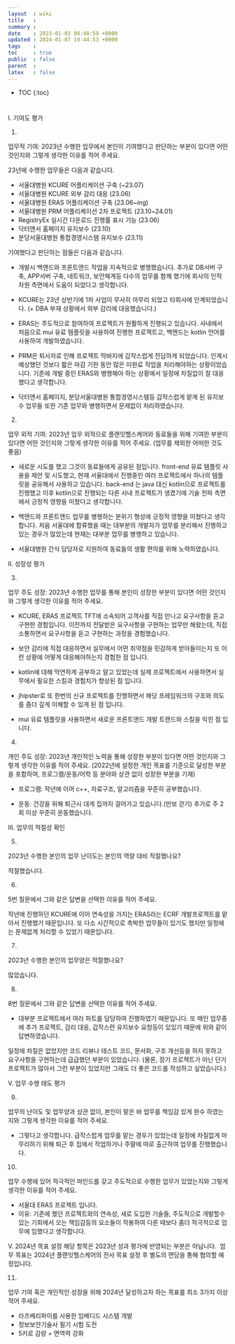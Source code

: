 ```yaml
---
layout  : wiki
title   : 
summary : 
date    : 2023-01-03 08:40:59 +0900
updated : 2024-01-07 19:44:53 +0900
tags    : 
toc     : true
public  : false
parent  : 
latex   : false
---
```

* TOC
{:toc}

# 

I. 기여도 평가

1.
업무적 기여: 2023년 수행한 업무에서 본인이 기여했다고 판단하는 부분이 있다면 어떤 것인지와 그렇게 생각한 이유를 적어 주세요.

23년에 수행한 업무들은 다음과 같습니다.

- 서울대병원 KCURE 어플리케이션 구축 (~23.07)
- 서울대병원 KCURE 외부 감리 대응 (23.06)
- 서울대병원 ERAS 어플리케이션 구축 (23.06~ing)
- 서울대병원 PRM 어플리케이션 2차 프로젝트 (23.10~24.01)
- RegistryEx 실시간 다운로드 진행률 표시 기능 (23.06)
- 닥터앤서 홈페이지 유지보수 (23.10)
- 분당서울대병원 통합경영시스템 유지보수 (23.11)


기여했다고 판단하는 점들은 다음과 같습니다.

- 개발시 백앤드와 프론트앤드 작업을 지속적으로 병행했습니다. 추가로 DB서버 구축, APP서버 구축, 네트워크, 보안체계등 다수의 업무를 함께 했기에 회사의 인적 자원 측면에서 도움이 되었다고 생각합니다. 

- KCURE는 23년 상반기에 1차 사업이 무사히 마무리 되었고 타회사에 인계되었습니다. (+ DBA 부재 상황에서 외부 감리에 대응했습니다.)

- ERAS는 주도적으로 참여하여 프로젝트가 원활하게 진행되고 있습니다. 사내에서 처음으로 mui 유료 템플릿을 사용하여 진행한 프로젝트고, 백엔드는 kotlin 언어를 사용하여 개발하였습니다. 

- PRM은 퇴사자로 인해 프로젝트 막바지에 갑작스럽게 전담하게 되었습니다. 인계시 예상했던 것보다 짧은 마감 기한 동안 많은 미완료 작업을 처리해야하는 상황이었습니다. 기존에 개발 중인 ERAS와 병행해야 하는 상황에서 일정에 차질없이 잘 대응했다고 생각합니다. 

- 닥터앤서 홈페이지, 분당서울대병원 통합경영시스템등 갑작스럽게 맡게 된 유지보수 업무들 또한 기존 업무와 병행하면서 문제없이 처리하였습니다.


2.
업무 외적 기여: 2023년 업무 외적으로 플랜잇헬스케어와 동료들을 위해 기여한 부분이 있다면 어떤 것인지와 그렇게 생각한 이유를 적어 주세요. (업무를 제외한 어떠한 것도 좋음)

- 새로운 시도를 했고 그것이 동료들에게 공유된 점입니다. 
 front-end 유료 템플릿 사용을 제안 및 시도했고, 현재 서울대에서 진행중인 여러 프로젝트에서 하나의 템플릿을 공유해서 사용하고 있습니다. 
 back-end 는 java 대신 kotlin으로 프로젝트를 진행했고 이후 kotlin으로 진행되는 다른 사내 프로젝트가 생겼기에 기술 전파 측면에서 긍정적 영향을 미쳤다고 생각합니다.

- 백엔드와 프론트엔드 업무를 병행하는 분위기 형성에 긍정적 영향을 미쳤다고 생각합니다. 처음 서울대에 합류했을 때는 대부분의 개발자가 업무를 분리해서 진행하고 있는 경우가 많았는데 현재는 대부분 업무를 병행하고 있습니다.

- 서울대병원 간식 담당자로 지원하여 동료들의 생활 편의를 위해 노력하였습니다.



II. 성장성 평가

3.
업무 주도 성장: 2023년 수행한 업무를 통해 본인이 성장한 부분이 있다면 어떤 것인지와 그렇게 생각한 이유를 적어 주세요.

- KCURE, ERAS 프로젝트 TFT에 소속되어  고객사를 직접 만나고 요구사항을 듣고 구현한 경험입니다. 
이전까지 전달받은 요구사항을 구현하는 업무만 해왔는데, 직접 소통하면서 요구사항을 듣고 구현하는 과정을 경험했습니다.

- 보안 감리에 직접 대응하면서 실무에서 어떤 취약점을 민감하게 받아들이는지 또 이런 상황에 어떻게 대응해야하는지 경험한 점 입니다.

- kotlin에 대해 막연하게 공부하고 알고 있었는데 실제 프로젝트에서 사용하면서 실무에서 필요한 스킬과 경험치가 향상된 점 입니다.

- jhipster로 또 한번의 신규 프로젝트를 진행하면서 해당 프레임워크의 구조와 의도를 좀더 깊게 이해할 수 있게 된 점 입니다.

- mui 유료 템플릿을 사용하면서 새로운 프론트앤드 개발 트랜드와 스킬을 익힌 점 입니다.
  
  
  
4.
개인 주도 성장: 2023년 개인적인 노력을 통해 성장한 부분이 있다면 어떤 것인지와 그렇게 생각한 이유를 적어 주세요. (2022년에 설정한 개인 목표를 기준으로 달성한 부분을 포함하여, 프로그램/운동/어학 등 분야와 상관 없이 성장한 부분을 기재)

- 프로그램: 작년에 이어 c++, 자료구조, 알고리즘을 꾸준히 공부했습니다.

- 운동: 건강을 위해 퇴근시 대게 집까지 걸어가고 있습니다.(만보 걷기)
추가로 주 2회 이상 꾸준히 운동했습니다.
 
 
III. 업무의 적절성 확인

5.
2023년 수행한 본인의 업무 난이도는 본인의 역량 대비 적절했나요?

적절했습니다.

6.
5번 질문에서 그와 같은 답변을 선택한 이유를 적어 주세요.

작년에 진행하던 KCURE에 이어 연속성을 가지는 ERAS라는 ECRF 개발프로젝트를 맡아서 진행했기 때문입니다. 
또 다소 시간적으로 촉박한 업무들이 있기도 했지만 일정에는 문제없게 처리할 수 있었기 때문입니다.


7.
2023년 수행한 본인의 업무양은 적절했나요?

많았습니다.

8.
8번 질문에서 그와 같은 답변을 선택한 이유를 적어 주세요.

- 대부분 프로젝트에서 여러 파트를 담당하여 진행하였기 때문입니다.
또 메인 업무중에 추가 프로젝트, 감리 대응, 갑작스런 유지보수 요청등이 있있기 때문에 위와 같이 답변하였습니다.

일정에 차질은 없었지만 코드 리뷰나 테스트 코드, 문서화, 구조 개선등을 하지 못하고 요구사항을 구현하는데 급급했던 부분이 있었습니다.
(물론, 장기 프로젝트가 아닌 단기 프로젝트가 많아서 그런 부분이 있었지만 그래도 더 좋은 코드를 작성하고 싶었습니다.)



V. 업무 수행 태도 평가

9.
업무의 난이도 및 업무양과 상관 없이, 본인이 맡은 바 업무를 책임감 있게 완수 하였는지와 그렇게 생각한 이유를 적어 주세요.

- 그렇다고 생각합니다. 급작스럽게 업무를 맡는 경우가 있었는데 일정에 차질없게 마무리하기 위해 퇴근 후 집에서 작업하거나 주말에 따로 출근하여 업무를 진행했습니다.

10.
업무 수행에 있어 적극적인 마인드를 갖고 주도적으로 수행한 업무가 있었는지와 그렇게 생각한 이유를 적어 주세요.

- 서울대 ERAS 프로젝트 입니다.
- 이유: 기존에 했던 프로젝트와의 연속성, 새로 도입한 기술들, 주도적으로 개발할수 있는 기회에서 오는 책임감등의 요소들이 작용하여 다른 때보다 좀더 적극적으로 업무에 임했다고 생각합니다.  



V. 2024년 목표 설정
해당 항목은 2023년 성과 평가에 반영되는 부분은 아닙니다. 
업무 목표는 2024년 플랜잇헬스케어의 전사 목표 설정 후 별도의 면담을 통해 협의할 예정입니다.

11.
업무 기여 혹은 개인적인 성장을 위해 2024년 달성하고자 하는 목표를 최소 3가지 이상 적어 주세요.

- 라즈베리파이를 사용한 임베디드 시스템 개발
- 정보보안기술사 필기 시험 도전
- 5키로 감량 + 면역력 강화

